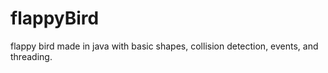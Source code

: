 flappyBird
==========

flappy bird made in java with basic shapes, collision detection, events, and threading.